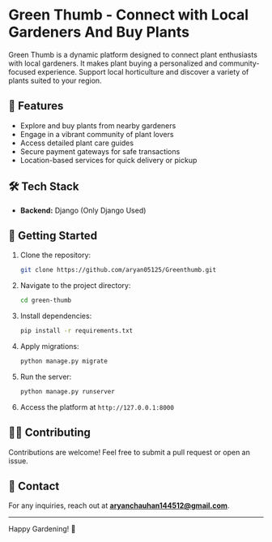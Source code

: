 # Green Thumb - Connect with Local Gardeners And Buy Plants

Green Thumb is a dynamic platform designed to connect plant enthusiasts with local gardeners. It makes plant buying a personalized and community-focused experience. Support local horticulture and discover a variety of plants suited to your region.

## 🌿 Features
- Explore and buy plants from nearby gardeners
- Engage in a vibrant community of plant lovers
- Access detailed plant care guides
- Secure payment gateways for safe transactions
- Location-based services for quick delivery or pickup

## 🛠️ Tech Stack
- **Backend:** Django (Only Django Used)

## 🚀 Getting Started
1. Clone the repository:
    ```bash
    git clone https://github.com/aryan05125/Greenthumb.git
    ```
2. Navigate to the project directory:
    ```bash
    cd green-thumb
    ```
3. Install dependencies:
    ```bash
    pip install -r requirements.txt
    ```
4. Apply migrations:
    ```bash
    python manage.py migrate
    ```
5. Run the server:
    ```bash
    python manage.py runserver
    ```
6. Access the platform at `http://127.0.0.1:8000`

## 🧑‍💻 Contributing
Contributions are welcome! Feel free to submit a pull request or open an issue.

## 📧 Contact
For any inquiries, reach out at **aryanchauhan144512@gmail.com**.

---
Happy Gardening! 🌱

